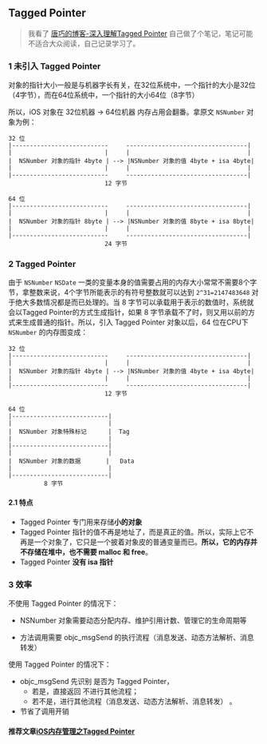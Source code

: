 ## Tagged Pointer

> 我看了 [唐巧的博客-深入理解Tagged Pointer](https://blog.devtang.com/2014/05/30/understand-tagged-pointer/) 自己做了个笔记，笔记可能不适合大众阅读，自己记录学习了。


### 1 未引入 Tagged Pointer
对象的指针大小一般是与机器字长有关，在32位系统中，一个指针的大小是32位（4字节），而在64位系统中，一个指针的大小64位（8字节）

所以，iOS 对象在 32位机器 -> 64位机器 内存占用会翻番。拿原文 `NSNumber` 对象为例：

```
32 位
|---------------------------     ----------------------------------|
|                          |     |                                 |
|  NSNumber 对象的指针 4byte | --> |NSNumber 对象的值 4byte + isa 4byte|
|                          |     |                                 |
|---------------------------     ----------------------------------|
                           12 字节

64 位
|---------------------------     ----------------------------------|
|                          |     |                                 |
|  NSNumber 对象的指针 8byte | --> |NSNumber 对象的值 8byte + isa 8byte|
|                          |     |                                 |
|---------------------------     ----------------------------------|
                           24 字节
```


### 2 Tagged Pointer
由于 `NSNumber` `NSDate` 一类的变量本身的值需要占用的内存大小常常不需要8个字节，拿整数来说，4个字节所能表示的有符号整数就可以达到 `2^31=2147483648` 对于绝大多数情况都是而已处理的。当 8 字节可以承载用于表示的数值时，系统就会以Tagged Pointer的方式生成指针，如果 8 字节承载不了时，则又用以前的方式来生成普通的指针。所以，引入 Tagged Pointer 对象以后，64 位在CPU下 `NSNumber` 的内存图变成：

```
32 位
|---------------------------     ----------------------------------|
|                          |     |                                 |
|  NSNumber 对象的指针 4byte | --> |NSNumber 对象的值 4byte + isa 4byte|
|                          |     |                                 |
|---------------------------     ----------------------------------|
                           12 字节

64 位
|---------------------------|
|                           |
|  NSNumber 对象特殊标记      |  Tag
|                           |
|---------------------------|
|                           |
|  NSNumber 对象的数据       |   Data
|                           |
|---------------------------|
          8 字节
```

#### 2.1 特点
- Tagged Pointer 专门用来存储**小的对象**
- Tagged Pointer 指针的值不再是地址了，而是真正的值。所以，实际上它不再是一个对象了，它只是一个披着对象皮的普通变量而已。**所以，它的内存并不存储在堆中，也不需要 malloc 和 free**。
- Tagged Pointer **没有 isa 指针**



### 3 效率

不使用 Tagged Pointer 的情况下：

- NSNumber 对象需要动态分配内存、维护引用计数、管理它的生命周期等

- 方法调用需要 objc_msgSend 的执行流程（消息发送、动态方法解析、消息转发）

使用 Tagged Pointer 的情况下：

- objc_msgSend 先识别 是否为 Tagged Pointer，
  - 若是，直接返回 不进行其他流程；
  - 若不是，进行其他流程（消息发送、动态方法解析、消息转发） 。
- 节省了调用开销



#### 推荐文章[iOS内存管理之Tagged Pointer](https://www.infoq.cn/article/r5s0budukwyndafrivh4)

